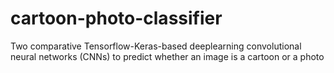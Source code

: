 # cartoon-photo-classifier
Two comparative Tensorflow-Keras-based deeplearning convolutional neural networks (CNNs) to predict whether an image is a cartoon or a photo
